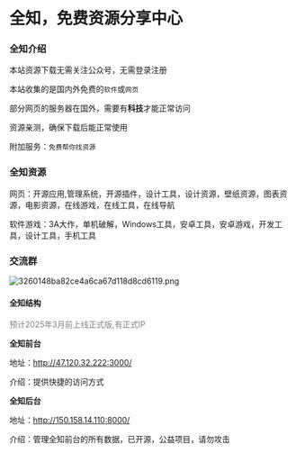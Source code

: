 # 全知，免费资源分享中心



### 全知介绍

本站资源下载无需关注公众号，无需登录注册

本站收集的是国内外免费的`软件`或`网页`

部分网页的服务器在国外，需要有**科技**才能正常访问

资源亲测，确保下载后能正常使用

附加服务：`免费帮你找资源`



### 全知资源

网页：开源应用,管理系统，开源插件，设计工具，设计资源，壁纸资源，图表资源，电影资源，在线游戏，在线工具，在线导航

软件游戏：3A大作，单机破解，Windows工具，安卓工具，安卓游戏，开发工具，设计工具，手机工具



### 交流群

![3260148ba82ce4a6ca67d118d8cd6119.png](https://cdn.nlark.com/yuque/0/2024/png/34473530/1727494242809-ff0cb854-5785-4a07-87ae-af4946032cb4.png?x-oss-process=image%2Fformat%2Cwebp)

#### 全知结构

<p style=color:gray>预计2025年3月前上线正式版,有正式IP</p>

**全知前台**

地址：http://47.120.32.222:3000/

介绍：提供快捷的访问方式

**全知后台**

地址：http://150.158.14.110:8000/

介绍：管理全知前台的所有数据，已开源，公益项目，请勿攻击





